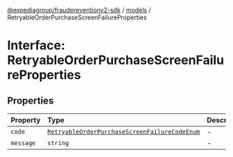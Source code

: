 [@expediagroup/fraudpreventionv2-sdk](../../index.md) / [models](../index.md) / RetryableOrderPurchaseScreenFailureProperties

# Interface: RetryableOrderPurchaseScreenFailureProperties

## Properties

| Property | Type | Description | Source |
| :------ | :------ | :------ | :------ |
| `code` | [`RetryableOrderPurchaseScreenFailureCodeEnum`](../type-aliases/RetryableOrderPurchaseScreenFailureCodeEnum.md) | - | models/RetryableOrderPurchaseScreenFailure.ts:61 |
| `message` | `string` | - | models/RetryableOrderPurchaseScreenFailure.ts:62 |

